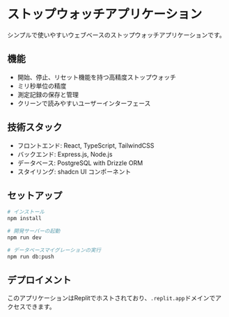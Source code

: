 # ストップウォッチアプリケーション

シンプルで使いやすいウェブベースのストップウォッチアプリケーションです。

## 機能

- 開始、停止、リセット機能を持つ高精度ストップウォッチ
- ミリ秒単位の精度
- 測定記録の保存と管理
- クリーンで読みやすいユーザーインターフェース

## 技術スタック

- フロントエンド: React, TypeScript, TailwindCSS
- バックエンド: Express.js, Node.js
- データベース: PostgreSQL with Drizzle ORM
- スタイリング: shadcn UI コンポーネント

## セットアップ

```bash
# インストール
npm install

# 開発サーバーの起動
npm run dev

# データベースマイグレーションの実行
npm run db:push
```

## デプロイメント

このアプリケーションはReplitでホストされており、`.replit.app`ドメインでアクセスできます。